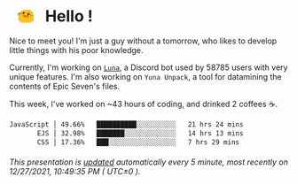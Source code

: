<h1>   <img src="./spoink.gif" style="vertical-align:middle;" width="30px">   Hello ! </h1>

Nice to meet you! I'm just a guy without a tomorrow, who likes to develop little things with his poor knowledge.

Currently, I'm working on <a href='https://github.com/Asgarrrr/Luna'>`Luna`</a>, a Discord bot used by 58785 users with very unique features. I'm also working on `Yuna Unpack`, a tool for datamining the contents of Epic Seven's files.

This week, I've worked on ~43 hours of coding, and drinked 2 coffees ☕.

```
JavaScript │ 49.66%   ██████████░░░░░░░░░░   21 hrs 24 mins
       EJS │ 32.98%   ███████░░░░░░░░░░░░░   14 hrs 13 mins
       CSS │ 17.36%   ███░░░░░░░░░░░░░░░░░   7 hrs 29 mins
```

###### This presentation is [updated](https://github.com/Asgarrrr) automatically every 5 minute, most recently on 12/27/2021, 10:49:35 PM ( UTC±0 ).